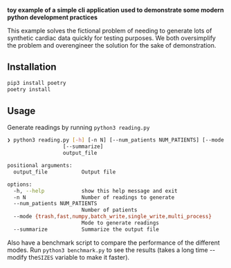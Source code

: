 **toy example of a simple cli application used to demonstrate some modern python development practices**

This example solves the fictional problem of needing to generate lots of synthetic cardiac data quickly for testing purposes. We both oversimplify the problem and overengineer the solution for the sake of demonstration.

## Installation
```bash
pip3 install poetry
poetry install
```
## Usage
Generate readings by running `python3 reading.py`
```bash
❯ python3 reading.py [-h] [-n N] [--num_patients NUM_PATIENTS] [--mode {trash,fast,numpy,batch_write,single_write,multi_process}]
                  [--summarize]
                  output_file

positional arguments:
  output_file           Output file

options:
  -h, --help            show this help message and exit
  -n N                  Number of readings to generate
  --num_patients NUM_PATIENTS
                        Number of patients
  --mode {trash,fast,numpy,batch_write,single_write,multi_process}
                        Mode to generate readings
  --summarize           Summarize the output file
```

Also have a benchmark script to compare the performance of the different modes. Run `python3 benchmark.py` to see the results (takes a long time -- modify the`SIZES` variable to make it faster).
